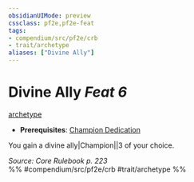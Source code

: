 ```yaml
---
obsidianUIMode: preview
cssclass: pf2e,pf2e-feat
tags:
- compendium/src/pf2e/crb
- trait/archetype
aliases: ["Divine Ally"]
---
```

# Divine Ally  *Feat 6*  
[archetype](archetype.md "Archetype Feat Trait")  

- **Prerequisites**: [Champion Dedication](champion-dedication.md)

You gain a divine ally|Champion||3 of your choice.

*Source: Core Rulebook p. 223*  
%% #compendium/src/pf2e/crb #trait/archetype %%